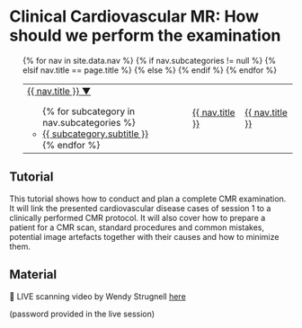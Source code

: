 # Clinical Cardiovascular MR: How should we perform the examination

<nav>
  <ul>
    <table>
    <tr>
    {% for nav in site.data.nav %}
      {% if nav.subcategories != null %}
        <td>
          <a href="{{ site.url }}{{ nav.href }}">{{ nav.title }} ▼</a>
          <ul>
          {% for subcategory in nav.subcategories %}
            <li><a href="{{ site.url }}{{ subcategory.subhref }}">{{ subcategory.subtitle }}</a></li>
          {% endfor %}
          </ul>
        </td>
      {% elsif nav.title == page.title %}
         <td class="active">
           <a href="{{ nav.url }}">{{ nav.title }}</a>
         </td>
      {% else %} 
        <td>
          <a href="{{ site.url }}{{ nav.href }}">{{ nav.title }}</a>
        </td>
      {% endif %}
    {% endfor %}
      </tr>
    </table>
  </ul>
</nav> 

## Tutorial
This tutorial shows how to conduct and plan a complete CMR examination. It will link the presented cardiovascular disease cases of session 1 to a clinically performed CMR protocol. It will also cover how to prepare a patient for a CMR scan, standard procedures and common mistakes, potential image artefacts together with their causes and how to minimize them. 

## Material 
🎥 LIVE scanning video by Wendy Strugnell [here](encrypted.html)

(password provided in the live session)
